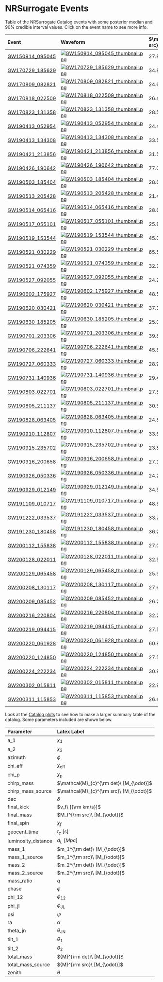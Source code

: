 # NRSurrogate Events

Table of the NRSurrogate Catalog events with some posterior median and 90% credible interval values.
Click on the event name to see more info.

| Event                                    | Waveform                                                                                 | $\mathcal{M}_{c}^{\rm src}\ [M_{\odot}]$   | $q$                      | $\chi_{\mathrm{eff}}$     | $\chi_{\mathrm{p}}$      | $M_f^{\rm src}\ [M_{\odot}]$   | $\chi_f$                 |
|:-----------------------------------------|:-----------------------------------------------------------------------------------------|:-------------------------------------------|:-------------------------|:--------------------------|:-------------------------|:-------------------------------|:-------------------------|
| [GW150914_095045](GW150914_095045.ipynb) | [![GW150914_095045_thumbnail.png](GW150914_095045_thumbnail.png)](GW150914_095045.ipynb) | ${27.80}_{-0.81}^{+0.82}$                  | ${0.86}_{-0.13}^{+0.10}$ | ${-0.05}_{-0.07}^{+0.06}$ | ${0.32}_{-0.17}^{+0.25}$ | ${67.25}_{-1.61}^{+1.55}$      | ${0.67}_{-0.02}^{+0.02}$ |
| [GW170729_185629](GW170729_185629.ipynb) | [![GW170729_185629_thumbnail.png](GW170729_185629_thumbnail.png)](GW170729_185629.ipynb) | ${34.89}_{-3.54}^{+3.95}$                  | ${0.54}_{-0.14}^{+0.19}$ | ${0.27}_{-0.18}^{+0.15}$  | ${0.42}_{-0.22}^{+0.27}$ | ${115.97}_{-10.65}^{+8.81}$    | ${0.78}_{-0.11}^{+0.06}$ |
| [GW170809_082821](GW170809_082821.ipynb) | [![GW170809_082821_thumbnail.png](GW170809_082821_thumbnail.png)](GW170809_082821.ipynb) | ${24.68}_{-0.93}^{+1.16}$                  | ${0.73}_{-0.18}^{+0.18}$ | ${0.07}_{-0.09}^{+0.10}$  | ${0.38}_{-0.21}^{+0.26}$ | ${67.11}_{-2.37}^{+2.84}$      | ${0.70}_{-0.04}^{+0.04}$ |
| [GW170818_022509](GW170818_022509.ipynb) | [![GW170818_022509_thumbnail.png](GW170818_022509_thumbnail.png)](GW170818_022509.ipynb) | ${26.46}_{-1.14}^{+1.35}$                  | ${0.81}_{-0.15}^{+0.13}$ | ${-0.07}_{-0.13}^{+0.11}$ | ${0.55}_{-0.25}^{+0.24}$ | ${71.94}_{-2.88}^{+2.95}$      | ${0.67}_{-0.04}^{+0.04}$ |
| [GW170823_131358](GW170823_131358.ipynb) | [![GW170823_131358_thumbnail.png](GW170823_131358_thumbnail.png)](GW170823_131358.ipynb) | ${28.55}_{-2.02}^{+2.50}$                  | ${0.77}_{-0.19}^{+0.15}$ | ${0.05}_{-0.12}^{+0.12}$  | ${0.45}_{-0.23}^{+0.28}$ | ${86.76}_{-5.28}^{+5.69}$      | ${0.70}_{-0.05}^{+0.05}$ |
| [GW190413_052954](GW190413_052954.ipynb) | [![GW190413_052954_thumbnail.png](GW190413_052954_thumbnail.png)](GW190413_052954.ipynb) | ${24.48}_{-2.10}^{+2.52}$                  | ${0.75}_{-0.19}^{+0.17}$ | ${-0.03}_{-0.18}^{+0.15}$ | ${0.41}_{-0.22}^{+0.26}$ | ${86.70}_{-7.14}^{+7.76}$      | ${0.67}_{-0.06}^{+0.06}$ |
| [GW190413_134308](GW190413_134308.ipynb) | [![GW190413_134308_thumbnail.png](GW190413_134308_thumbnail.png)](GW190413_134308.ipynb) | ${33.54}_{-3.38}^{+4.82}$                  | ${0.70}_{-0.21}^{+0.19}$ | ${0.01}_{-0.16}^{+0.15}$  | ${0.57}_{-0.27}^{+0.25}$ | ${133.02}_{-10.26}^{+10.60}$   | ${0.69}_{-0.06}^{+0.06}$ |
| [GW190421_213856](GW190421_213856.ipynb) | [![GW190421_213856_thumbnail.png](GW190421_213856_thumbnail.png)](GW190421_213856.ipynb) | ${31.51}_{-2.82}^{+3.41}$                  | ${0.79}_{-0.19}^{+0.14}$ | ${-0.08}_{-0.15}^{+0.13}$ | ${0.48}_{-0.24}^{+0.26}$ | ${102.86}_{-6.28}^{+6.79}$     | ${0.66}_{-0.06}^{+0.05}$ |
| [GW190426_190642](GW190426_190642.ipynb) | [![GW190426_190642_thumbnail.png](GW190426_190642_thumbnail.png)](GW190426_190642.ipynb) | ${77.01}_{-10.64}^{+11.26}$                | ${0.72}_{-0.30}^{+0.19}$ | ${0.21}_{-0.23}^{+0.25}$  | ${0.48}_{-0.24}^{+0.25}$ | ${294.36}_{-20.43}^{+27.50}$   | ${0.75}_{-0.08}^{+0.09}$ |
| [GW190503_185404](GW190503_185404.ipynb) | [![GW190503_185404_thumbnail.png](GW190503_185404_thumbnail.png)](GW190503_185404.ipynb) | ${28.64}_{-2.72}^{+2.64}$                  | ${0.68}_{-0.21}^{+0.21}$ | ${-0.07}_{-0.18}^{+0.13}$ | ${0.44}_{-0.24}^{+0.29}$ | ${84.68}_{-7.44}^{+6.73}$      | ${0.65}_{-0.08}^{+0.05}$ |
| [GW190513_205428](GW190513_205428.ipynb) | [![GW190513_205428_thumbnail.png](GW190513_205428_thumbnail.png)](GW190513_205428.ipynb) | ${21.49}_{-1.38}^{+2.12}$                  | ${0.52}_{-0.15}^{+0.27}$ | ${0.11}_{-0.11}^{+0.16}$  | ${0.30}_{-0.16}^{+0.25}$ | ${70.66}_{-4.52}^{+6.36}$      | ${0.69}_{-0.08}^{+0.08}$ |
| [GW190514_065416](GW190514_065416.ipynb) | [![GW190514_065416_thumbnail.png](GW190514_065416_thumbnail.png)](GW190514_065416.ipynb) | ${28.66}_{-3.47}^{+4.45}$                  | ${0.73}_{-0.20}^{+0.18}$ | ${-0.11}_{-0.19}^{+0.16}$ | ${0.44}_{-0.23}^{+0.27}$ | ${108.55}_{-8.33}^{+8.48}$     | ${0.65}_{-0.08}^{+0.06}$ |
| [GW190517_055101](GW190517_055101.ipynb) | [![GW190517_055101_thumbnail.png](GW190517_055101_thumbnail.png)](GW190517_055101.ipynb) | ${25.89}_{-2.40}^{+2.43}$                  | ${0.64}_{-0.22}^{+0.21}$ | ${0.48}_{-0.14}^{+0.11}$  | ${0.57}_{-0.20}^{+0.19}$ | ${79.24}_{-3.91}^{+5.50}$      | ${0.85}_{-0.04}^{+0.03}$ |
| [GW190519_153544](GW190519_153544.ipynb) | [![GW190519_153544_thumbnail.png](GW190519_153544_thumbnail.png)](GW190519_153544.ipynb) | ${45.07}_{-5.25}^{+4.23}$                  | ${0.64}_{-0.14}^{+0.15}$ | ${0.31}_{-0.14}^{+0.12}$  | ${0.48}_{-0.19}^{+0.23}$ | ${144.93}_{-7.94}^{+7.63}$     | ${0.79}_{-0.06}^{+0.04}$ |
| [GW190521_030229](GW190521_030229.ipynb) | [![GW190521_030229_thumbnail.png](GW190521_030229_thumbnail.png)](GW190521_030229.ipynb) | ${65.56}_{-6.58}^{+11.23}$                 | ${0.78}_{-0.21}^{+0.15}$ | ${-0.00}_{-0.18}^{+0.20}$ | ${0.67}_{-0.26}^{+0.19}$ | ${253.79}_{-11.93}^{+15.24}$   | ${0.70}_{-0.06}^{+0.06}$ |
| [GW190521_074359](GW190521_074359.ipynb) | [![GW190521_074359_thumbnail.png](GW190521_074359_thumbnail.png)](GW190521_074359.ipynb) | ${32.17}_{-1.41}^{+1.81}$                  | ${0.73}_{-0.11}^{+0.14}$ | ${0.10}_{-0.08}^{+0.08}$  | ${0.40}_{-0.19}^{+0.23}$ | ${88.49}_{-2.86}^{+3.00}$      | ${0.71}_{-0.04}^{+0.04}$ |
| [GW190527_092055](GW190527_092055.ipynb) | [![GW190527_092055_thumbnail.png](GW190527_092055_thumbnail.png)](GW190527_092055.ipynb) | ${24.21}_{-2.81}^{+3.80}$                  | ${0.62}_{-0.23}^{+0.24}$ | ${0.10}_{-0.16}^{+0.18}$  | ${0.45}_{-0.25}^{+0.28}$ | ${80.42}_{-5.95}^{+9.59}$      | ${0.71}_{-0.10}^{+0.08}$ |
| [GW190602_175927](GW190602_175927.ipynb) | [![GW190602_175927_thumbnail.png](GW190602_175927_thumbnail.png)](GW190602_175927.ipynb) | ${48.57}_{-5.74}^{+5.82}$                  | ${0.68}_{-0.23}^{+0.20}$ | ${0.12}_{-0.14}^{+0.15}$  | ${0.44}_{-0.23}^{+0.27}$ | ${167.08}_{-12.50}^{+13.13}$   | ${0.71}_{-0.08}^{+0.06}$ |
| [GW190620_030421](GW190620_030421.ipynb) | [![GW190620_030421_thumbnail.png](GW190620_030421_thumbnail.png)](GW190620_030421.ipynb) | ${37.38}_{-3.86}^{+4.88}$                  | ${0.62}_{-0.19}^{+0.23}$ | ${0.33}_{-0.15}^{+0.13}$  | ${0.46}_{-0.21}^{+0.24}$ | ${129.62}_{-9.36}^{+9.10}$     | ${0.79}_{-0.07}^{+0.05}$ |
| [GW190630_185205](GW190630_185205.ipynb) | [![GW190630_185205_thumbnail.png](GW190630_185205_thumbnail.png)](GW190630_185205.ipynb) | ${25.08}_{-1.48}^{+1.38}$                  | ${0.70}_{-0.16}^{+0.19}$ | ${0.07}_{-0.08}^{+0.09}$  | ${0.35}_{-0.17}^{+0.21}$ | ${65.86}_{-2.17}^{+2.46}$      | ${0.70}_{-0.04}^{+0.04}$ |
| [GW190701_203306](GW190701_203306.ipynb) | [![GW190701_203306_thumbnail.png](GW190701_203306_thumbnail.png)](GW190701_203306.ipynb) | ${39.81}_{-2.95}^{+3.02}$                  | ${0.76}_{-0.20}^{+0.16}$ | ${-0.10}_{-0.17}^{+0.14}$ | ${0.41}_{-0.22}^{+0.27}$ | ${123.26}_{-8.22}^{+8.42}$     | ${0.65}_{-0.07}^{+0.05}$ |
| [GW190706_222641](GW190706_222641.ipynb) | [![GW190706_222641_thumbnail.png](GW190706_222641_thumbnail.png)](GW190706_222641.ipynb) | ${45.80}_{-5.70}^{+7.54}$                  | ${0.58}_{-0.17}^{+0.20}$ | ${0.29}_{-0.19}^{+0.17}$  | ${0.42}_{-0.20}^{+0.23}$ | ${170.19}_{-12.31}^{+10.86}$   | ${0.78}_{-0.10}^{+0.06}$ |
| [GW190727_060333](GW190727_060333.ipynb) | [![GW190727_060333_thumbnail.png](GW190727_060333_thumbnail.png)](GW190727_060333.ipynb) | ${28.99}_{-2.03}^{+2.43}$                  | ${0.78}_{-0.19}^{+0.15}$ | ${0.07}_{-0.13}^{+0.14}$  | ${0.46}_{-0.24}^{+0.27}$ | ${97.92}_{-5.08}^{+5.48}$      | ${0.71}_{-0.05}^{+0.05}$ |
| [GW190731_140936](GW190731_140936.ipynb) | [![GW190731_140936_thumbnail.png](GW190731_140936_thumbnail.png)](GW190731_140936.ipynb) | ${29.49}_{-3.33}^{+3.97}$                  | ${0.70}_{-0.20}^{+0.20}$ | ${0.06}_{-0.13}^{+0.15}$  | ${0.39}_{-0.20}^{+0.27}$ | ${103.83}_{-7.65}^{+7.83}$     | ${0.69}_{-0.06}^{+0.06}$ |
| [GW190803_022701](GW190803_022701.ipynb) | [![GW190803_022701_thumbnail.png](GW190803_022701_thumbnail.png)](GW190803_022701.ipynb) | ${27.56}_{-2.37}^{+2.94}$                  | ${0.76}_{-0.19}^{+0.16}$ | ${-0.02}_{-0.15}^{+0.13}$ | ${0.43}_{-0.23}^{+0.28}$ | ${95.51}_{-5.94}^{+6.67}$      | ${0.68}_{-0.06}^{+0.05}$ |
| [GW190805_211137](GW190805_211137.ipynb) | [![GW190805_211137_thumbnail.png](GW190805_211137_thumbnail.png)](GW190805_211137.ipynb) | ${30.56}_{-3.46}^{+4.96}$                  | ${0.67}_{-0.22}^{+0.22}$ | ${0.35}_{-0.20}^{+0.17}$  | ${0.53}_{-0.23}^{+0.23}$ | ${135.70}_{-9.33}^{+9.76}$     | ${0.81}_{-0.07}^{+0.05}$ |
| [GW190828_063405](GW190828_063405.ipynb) | [![GW190828_063405_thumbnail.png](GW190828_063405_thumbnail.png)](GW190828_063405.ipynb) | ${24.82}_{-1.41}^{+2.14}$                  | ${0.82}_{-0.15}^{+0.12}$ | ${0.16}_{-0.10}^{+0.10}$  | ${0.42}_{-0.21}^{+0.27}$ | ${74.58}_{-3.09}^{+3.43}$      | ${0.74}_{-0.04}^{+0.04}$ |
| [GW190910_112807](GW190910_112807.ipynb) | [![GW190910_112807_thumbnail.png](GW190910_112807_thumbnail.png)](GW190910_112807.ipynb) | ${33.67}_{-2.68}^{+2.51}$                  | ${0.79}_{-0.14}^{+0.14}$ | ${-0.01}_{-0.10}^{+0.10}$ | ${0.40}_{-0.22}^{+0.28}$ | ${96.16}_{-4.25}^{+4.25}$      | ${0.69}_{-0.04}^{+0.04}$ |
| [GW190915_235702](GW190915_235702.ipynb) | [![GW190915_235702_thumbnail.png](GW190915_235702_thumbnail.png)](GW190915_235702.ipynb) | ${23.82}_{-1.37}^{+1.67}$                  | ${0.73}_{-0.18}^{+0.17}$ | ${-0.06}_{-0.13}^{+0.12}$ | ${0.57}_{-0.26}^{+0.24}$ | ${71.91}_{-3.31}^{+3.38}$      | ${0.68}_{-0.05}^{+0.05}$ |
| [GW190916_200658](GW190916_200658.ipynb) | [![GW190916_200658_thumbnail.png](GW190916_200658_thumbnail.png)](GW190916_200658.ipynb) | ${27.16}_{-3.52}^{+4.42}$                  | ${0.57}_{-0.23}^{+0.28}$ | ${0.19}_{-0.18}^{+0.20}$  | ${0.38}_{-0.20}^{+0.27}$ | ${112.64}_{-12.79}^{+19.55}$   | ${0.73}_{-0.12}^{+0.08}$ |
| [GW190926_050336](GW190926_050336.ipynb) | [![GW190926_050336_thumbnail.png](GW190926_050336_thumbnail.png)](GW190926_050336.ipynb) | ${24.28}_{-3.05}^{+3.92}$                  | ${0.50}_{-0.17}^{+0.26}$ | ${-0.02}_{-0.16}^{+0.15}$ | ${0.38}_{-0.22}^{+0.32}$ | ${90.45}_{-7.28}^{+13.15}$     | ${0.64}_{-0.10}^{+0.08}$ |
| [GW190929_012149](GW190929_012149.ipynb) | [![GW190929_012149_thumbnail.png](GW190929_012149_thumbnail.png)](GW190929_012149.ipynb) | ${34.57}_{-4.27}^{+4.80}$                  | ${0.36}_{-0.11}^{+0.16}$ | ${-0.03}_{-0.15}^{+0.12}$ | ${0.35}_{-0.20}^{+0.30}$ | ${137.05}_{-11.29}^{+11.98}$   | ${0.59}_{-0.11}^{+0.09}$ |
| [GW191109_010717](GW191109_010717.ipynb) | [![GW191109_010717_thumbnail.png](GW191109_010717_thumbnail.png)](GW191109_010717.ipynb) | ${48.51}_{-3.65}^{+2.86}$                  | ${0.65}_{-0.11}^{+0.12}$ | ${-0.38}_{-0.12}^{+0.12}$ | ${0.59}_{-0.17}^{+0.16}$ | ${131.40}_{-6.14}^{+5.85}$     | ${0.55}_{-0.07}^{+0.06}$ |
| [GW191222_033537](GW191222_033537.ipynb) | [![GW191222_033537_thumbnail.png](GW191222_033537_thumbnail.png)](GW191222_033537.ipynb) | ${33.77}_{-3.40}^{+4.16}$                  | ${0.79}_{-0.19}^{+0.14}$ | ${-0.05}_{-0.14}^{+0.11}$ | ${0.41}_{-0.22}^{+0.28}$ | ${112.31}_{-6.88}^{+7.56}$     | ${0.67}_{-0.05}^{+0.04}$ |
| [GW191230_180458](GW191230_180458.ipynb) | [![GW191230_180458_thumbnail.png](GW191230_180458_thumbnail.png)](GW191230_180458.ipynb) | ${36.20}_{-3.36}^{+4.63}$                  | ${0.78}_{-0.19}^{+0.15}$ | ${-0.06}_{-0.16}^{+0.15}$ | ${0.47}_{-0.24}^{+0.28}$ | ${137.06}_{-9.45}^{+9.40}$     | ${0.67}_{-0.06}^{+0.06}$ |
| [GW200112_155838](GW200112_155838.ipynb) | [![GW200112_155838_thumbnail.png](GW200112_155838_thumbnail.png)](GW200112_155838.ipynb) | ${27.04}_{-1.21}^{+1.41}$                  | ${0.78}_{-0.16}^{+0.14}$ | ${0.04}_{-0.07}^{+0.09}$  | ${0.32}_{-0.18}^{+0.26}$ | ${74.57}_{-2.27}^{+2.96}$      | ${0.69}_{-0.03}^{+0.03}$ |
| [GW200128_022011](GW200128_022011.ipynb) | [![GW200128_022011_thumbnail.png](GW200128_022011_thumbnail.png)](GW200128_022011.ipynb) | ${32.58}_{-3.92}^{+4.31}$                  | ${0.81}_{-0.17}^{+0.13}$ | ${0.11}_{-0.13}^{+0.13}$  | ${0.57}_{-0.25}^{+0.23}$ | ${109.81}_{-6.50}^{+6.96}$     | ${0.73}_{-0.05}^{+0.05}$ |
| [GW200129_065458](GW200129_065458.ipynb) | [![GW200129_065458_thumbnail.png](GW200129_065458_thumbnail.png)](GW200129_065458.ipynb) | ${25.95}_{-1.26}^{+1.51}$                  | ${0.62}_{-0.16}^{+0.28}$ | ${0.06}_{-0.10}^{+0.08}$  | ${0.76}_{-0.28}^{+0.15}$ | ${70.89}_{-1.75}^{+1.90}$      | ${0.73}_{-0.03}^{+0.03}$ |
| [GW200208_130117](GW200208_130117.ipynb) | [![GW200208_130117_thumbnail.png](GW200208_130117_thumbnail.png)](GW200208_130117.ipynb) | ${27.61}_{-1.79}^{+2.13}$                  | ${0.73}_{-0.19}^{+0.18}$ | ${-0.08}_{-0.14}^{+0.12}$ | ${0.36}_{-0.19}^{+0.26}$ | ${87.31}_{-5.43}^{+5.56}$      | ${0.65}_{-0.06}^{+0.05}$ |
| [GW200209_085452](GW200209_085452.ipynb) | [![GW200209_085452_thumbnail.png](GW200209_085452_thumbnail.png)](GW200209_085452.ipynb) | ${26.28}_{-2.54}^{+3.42}$                  | ${0.78}_{-0.19}^{+0.15}$ | ${-0.12}_{-0.16}^{+0.14}$ | ${0.50}_{-0.25}^{+0.28}$ | ${92.80}_{-8.26}^{+9.43}$      | ${0.65}_{-0.06}^{+0.05}$ |
| [GW200216_220804](GW200216_220804.ipynb) | [![GW200216_220804_thumbnail.png](GW200216_220804_thumbnail.png)](GW200216_220804.ipynb) | ${32.27}_{-4.57}^{+5.19}$                  | ${0.60}_{-0.27}^{+0.27}$ | ${0.09}_{-0.19}^{+0.20}$  | ${0.46}_{-0.25}^{+0.28}$ | ${128.11}_{-19.21}^{+14.58}$   | ${0.70}_{-0.11}^{+0.09}$ |
| [GW200219_094415](GW200219_094415.ipynb) | [![GW200219_094415_thumbnail.png](GW200219_094415_thumbnail.png)](GW200219_094415.ipynb) | ${27.58}_{-2.60}^{+3.65}$                  | ${0.76}_{-0.19}^{+0.16}$ | ${-0.11}_{-0.16}^{+0.13}$ | ${0.44}_{-0.23}^{+0.27}$ | ${96.94}_{-6.49}^{+6.66}$      | ${0.65}_{-0.06}^{+0.05}$ |
| [GW200220_061928](GW200220_061928.ipynb) | [![GW200220_061928_thumbnail.png](GW200220_061928_thumbnail.png)](GW200220_061928.ipynb) | ${60.81}_{-9.69}^{+12.10}$                 | ${0.75}_{-0.23}^{+0.17}$ | ${0.05}_{-0.22}^{+0.23}$  | ${0.46}_{-0.23}^{+0.27}$ | ${266.29}_{-20.57}^{+21.68}$   | ${0.70}_{-0.08}^{+0.08}$ |
| [GW200220_124850](GW200220_124850.ipynb) | [![GW200220_124850_thumbnail.png](GW200220_124850_thumbnail.png)](GW200220_124850.ipynb) | ${27.58}_{-3.11}^{+4.06}$                  | ${0.70}_{-0.22}^{+0.20}$ | ${-0.10}_{-0.19}^{+0.16}$ | ${0.50}_{-0.25}^{+0.26}$ | ${104.66}_{-7.30}^{+7.54}$     | ${0.65}_{-0.08}^{+0.06}$ |
| [GW200224_222234](GW200224_222234.ipynb) | [![GW200224_222234_thumbnail.png](GW200224_222234_thumbnail.png)](GW200224_222234.ipynb) | ${30.93}_{-1.65}^{+2.05}$                  | ${0.84}_{-0.16}^{+0.11}$ | ${0.09}_{-0.09}^{+0.09}$  | ${0.43}_{-0.24}^{+0.28}$ | ${89.52}_{-3.65}^{+3.75}$      | ${0.72}_{-0.04}^{+0.04}$ |
| [GW200302_015811](GW200302_015811.ipynb) | [![GW200302_015811_thumbnail.png](GW200302_015811_thumbnail.png)](GW200302_015811.ipynb) | ${22.94}_{-1.53}^{+2.12}$                  | ${0.49}_{-0.11}^{+0.21}$ | ${0.02}_{-0.12}^{+0.12}$  | ${0.30}_{-0.16}^{+0.28}$ | ${70.51}_{-3.97}^{+4.97}$      | ${0.64}_{-0.07}^{+0.07}$ |
| [GW200311_115853](GW200311_115853.ipynb) | [![GW200311_115853_thumbnail.png](GW200311_115853_thumbnail.png)](GW200311_115853.ipynb) | ${26.48}_{-1.15}^{+1.42}$                  | ${0.83}_{-0.15}^{+0.12}$ | ${-0.03}_{-0.10}^{+0.08}$ | ${0.40}_{-0.22}^{+0.26}$ | ${71.87}_{-2.62}^{+2.71}$      | ${0.68}_{-0.04}^{+0.03}$ |

Look at the [Catalog plots](../catalog_plots.ipynb) to see how to make a larger summary table of the catalog.
Some parameters included are shown below.

| Parameter           | Latex Label                              |
|:--------------------|:-----------------------------------------|
| a_1                 | $\chi_1$                                 |
| a_2                 | $\chi_2$                                 |
| azimuth             | $\phi$                                   |
| chi_eff             | $\chi_{\mathrm{eff}}$                    |
| chi_p               | $\chi_{\mathrm{p}}$                      |
| chirp_mass          | $\mathcal{M}_{c}^{\rm det}\ [M_{\odot}]$ |
| chirp_mass_source   | $\mathcal{M}_{c}^{\rm src}\ [M_{\odot}]$ |
| dec                 | $\delta$                                 |
| final_kick          | $v_f\ [{\rm km/s}]$                      |
| final_mass          | $M_f^{\rm src}\ [M_{\odot}]$             |
| final_spin          | $\chi_f$                                 |
| geocent_time        | $t_c\ [s]$                               |
| luminosity_distance | $d_L\ [Mpc]$                             |
| mass_1              | $m_1^{\rm det}\ [M_{\odot}]$             |
| mass_1_source       | $m_1^{\rm src}\ [M_{\odot}]$             |
| mass_2              | $m_2^{\rm det}\ [M_{\odot}]$             |
| mass_2_source       | $m_2^{\rm src}\ [M_{\odot}]$             |
| mass_ratio          | $q$                                      |
| phase               | $\phi$                                   |
| phi_12              | $\phi_{12}$                              |
| phi_jl              | $\phi_{\mathrm{JL}}$                     |
| psi                 | $\psi$                                   |
| ra                  | $\alpha$                                 |
| theta_jn            | $\theta_{\mathrm{JN}}$                   |
| tilt_1              | $\theta_1$                               |
| tilt_2              | $\theta_2$                               |
| total_mass          | ${M}^{\rm det}\ [M_{\odot}]$             |
| total_mass_source   | ${M}^{\rm src}\ [M_{\odot}]$             |
| zenith              | $\theta$                                 |

